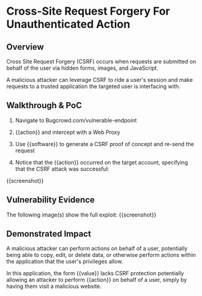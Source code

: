 # Cross-Site Request Forgery For Unauthenticated Action

## Overview

Cross Site Request Forgery (CSRF) occurs when requests are submitted on behalf of the user via hidden forms, images, and JavaScript.

A malicious attacker can leverage CSRF to ride a user's session and make requests to a trusted application the targeted user is interfacing with.

## Walkthrough & PoC

1. Navigate to Bugcrowd.com/vulnerable-endpoint

1. {{action}} and intercept with a Web Proxy

1. Use {{software}} to generate a CSRF proof of concept and re-send the request

1. Notice that the {{action}} occurred on the target account, specifying that the CSRF attack was successful:

{{screenshot}}

## Vulnerability Evidence

The following image(s) show the full exploit:
{{screenshot}}

## Demonstrated Impact

A malicious attacker can perform actions on behalf of a user, potentially being able to copy, edit, or delete data, or otherwise perform actions within the application that the user's privileges allow.

In this application, the form {{value}} lacks CSRF protection potentially allowing an attacker to perform {{action}} on behalf of a user, simply by having them visit a malicious website.
